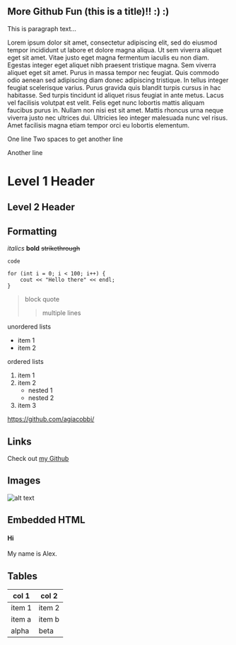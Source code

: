 More Github Fun (this is a title)!! :) :)
---------------------------------
This is paragraph text...

Lorem ipsum dolor sit amet, consectetur adipiscing elit, sed do eiusmod tempor incididunt ut labore et dolore magna aliqua. Ut sem viverra aliquet eget sit amet. Vitae justo eget magna fermentum iaculis eu non diam. Egestas integer eget aliquet nibh praesent tristique magna. Sem viverra aliquet eget sit amet. Purus in massa tempor nec feugiat. Quis commodo odio aenean sed adipiscing diam donec adipiscing tristique. In tellus integer feugiat scelerisque varius. Purus gravida quis blandit turpis cursus in hac habitasse. Sed turpis tincidunt id aliquet risus feugiat in ante metus. Lacus vel facilisis volutpat est velit. Felis eget nunc lobortis mattis aliquam faucibus purus in. Nullam non nisi est sit amet. Mattis rhoncus urna neque viverra justo nec ultrices dui. Ultricies leo integer malesuada nunc vel risus. Amet facilisis magna etiam tempor orci eu lobortis elementum.

One line
Two spaces to get another line

Another line

# Level 1 Header
## Level 2 Header

## Formatting
*italics*
**bold**
~~strikethrough~~

`code`

```
for (int i = 0; i < 100; i++) {
    cout << "Hello there" << endl;
}
```

>block quote
>>multiple lines

unordered lists
* item 1
* item 2

ordered lists
1. item 1
1. item 2
    * nested 1
    * nested 2
1. item 3

https://github.com/agiacobbi/

## Links
Check out [my Github](https://github.com/agiacobbi/)

## Images
![alt text](https://i2.wp.com/blog.knoldus.com/wp-content/uploads/2017/01/markdown.png?fit=810%2C498&ssl=1)

## Embedded HTML
<html>
<h4>
Hi
</h4>
<body>
My name is Alex.
</body>
</html>

## Tables
|col 1|col 2|
|-----|-----|
|item 1|item 2|
|item a|item b|
|alpha|beta|



